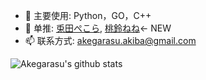 - 🔭 主要使用: Python，GO，C++
- 🌱 单推: [兎田ぺこら](https://zh.moegirl.org.cn/%E5%85%94%E7%94%B0%E4%BD%A9%E5%85%8B%E6%8B%89), [桃鈴ねね](https://zh.moegirl.org.cn/%E6%A1%83%E9%93%83%E9%9F%B3%E9%9F%B3)<- NEW
- 📫 联系方式: akegarasu.akiba@gmail.com

![Akegarasu's github stats](https://github-readme-stats.vercel.app/api?username=Akegarasu&show_icons=true)

<!--
**Akegarasu/Akegarasu** is a ✨ _special_ ✨ repository because its `README.md` (this file) appears on your GitHub profile.

Here are some ideas to get you started:

- 🔭 I’m currently working on ...
- 🌱 I’m currently learning ...
- 👯 I’m looking to collaborate on ...
- 🤔 I’m looking for help with ...
- 💬 Ask me about ...
- 📫 How to reach me: ...
- 😄 Pronouns: ...
- ⚡ Fun fact: ...
-->
